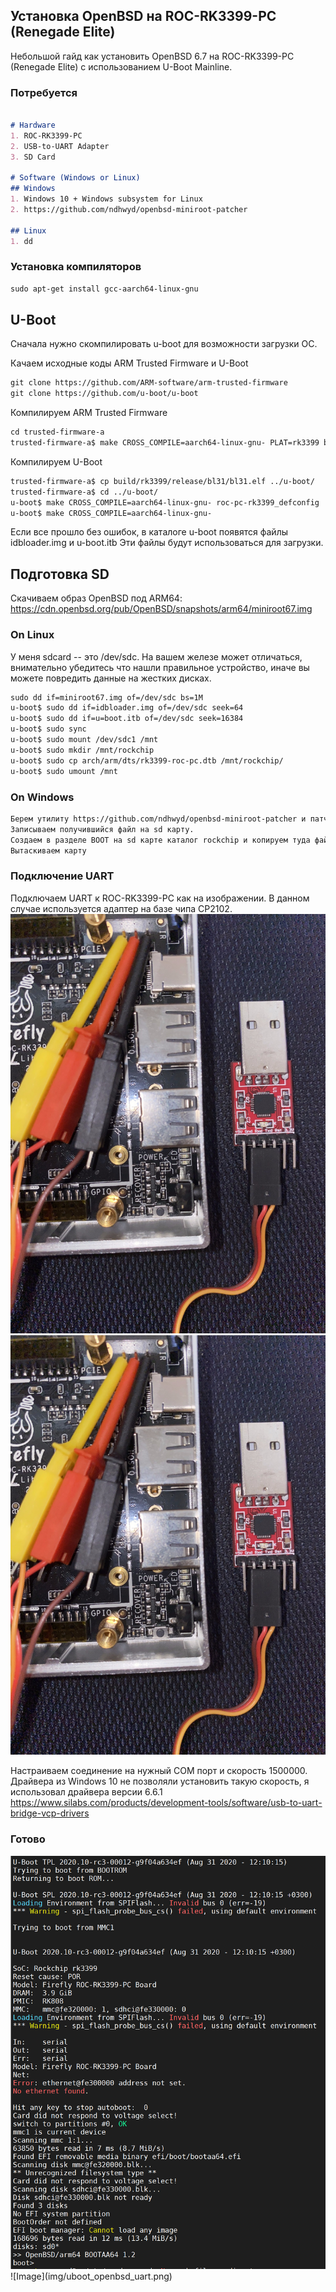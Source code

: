 ## Установка OpenBSD на ROC-RK3399-PC (Renegade Elite)

Небольшой гайд как установить OpenBSD 6.7 на ROC-RK3399-PC (Renegade Elite) с использованием U-Boot Mainline.

### Потребуется

```markdown

# Hardware
1. ROC-RK3399-PC
2. USB-to-UART Adapter
3. SD Card

# Software (Windows or Linux)
## Windows 
1. Windows 10 + Windows subsystem for Linux
2. https://github.com/ndhwyd/openbsd-miniroot-patcher

## Linux
1. dd
```

### Установка компиляторов
```markdown
sudo apt-get install gcc-aarch64-linux-gnu
```

## U-Boot
Сначала нужно скомпилировать u-boot для возможности загрузки ОС.

Качаем исходные коды ARM Trusted Firmware и U-Boot
```markdown
git clone https://github.com/ARM-software/arm-trusted-firmware
git clone https://github.com/u-boot/u-boot
```


Компилируем ARM Trusted Firmware
```markdown
cd trusted-firmware-a
trusted-firmware-a$ make CROSS_COMPILE=aarch64-linux-gnu- PLAT=rk3399 bl31
```


Компилируем U-Boot
```markdown
trusted-firmware-a$ cp build/rk3399/release/bl31/bl31.elf ../u-boot/
trusted-firmware-a$ cd ../u-boot/
u-boot$ make CROSS_COMPILE=aarch64-linux-gnu- roc-pc-rk3399_defconfig
u-boot$ make CROSS_COMPILE=aarch64-linux-gnu-
```

Если все прошло без ошибок, в каталоге u-boot появятся файлы idbloader.img и u-boot.itb
Эти файлы будут использоваться для загрузки.


## Подготовка SD

Скачиваем образ OpenBSD под ARM64: https://cdn.openbsd.org/pub/OpenBSD/snapshots/arm64/miniroot67.img

### On Linux
У меня sdcard -- это /dev/sdc. На вашем железе может отличаться, внимательно убедитесь что нашли правильное устройство, иначе вы можете повредить данные на жестких дисках.
```markdown
sudo dd if=miniroot67.img of=/dev/sdc bs=1M
u-boot$ sudo dd if=idbloader.img of=/dev/sdc seek=64
u-boot$ sudo dd if=u=boot.itb of=/dev/sdc seek=16384
u-boot$ sudo sync
u-boot$ sudo mount /dev/sdc1 /mnt
u-boot$ sudo mkdir /mnt/rockchip
u-boot$ sudo cp arch/arm/dts/rk3399-roc-pc.dtb /mnt/rockchip/
u-boot$ sudo umount /mnt
```
### On Windows
```markdown
Берем утилиту https://github.com/ndhwyd/openbsd-miniroot-patcher и патчим скачанный minirootXX.img
Записываем получившийся файл на sd карту.
Создаем в разделе BOOT на sd карте каталог rockchip и копируем туда файл rk3399-roc-pc.dtb
Вытаскиваем карту
```

### Подключение UART 
Подключаем UART к ROC-RK3399-PC как на изображении.
В данном случае используется адаптер на базе чипа CP2102.
<img src="img/roc-rk3399-pc_uart_cp210x.jpg" alt="hi" class="inline"/>
![Image](img/roc-rk3399-pc_uart_cp210x.jpg)

Настраиваем соединение на нужный COM порт и скорость 1500000.
Драйвера из Windows 10 не позволяли установить такую скорость, я использовал драйвера версии 6.6.1
https://www.silabs.com/products/development-tools/software/usb-to-uart-bridge-vcp-drivers

### Готово
<img src="img/uboot_openbsd_uart.png" alt="hi" class="inline"/>
![Image](img/uboot_openbsd_uart.png)
